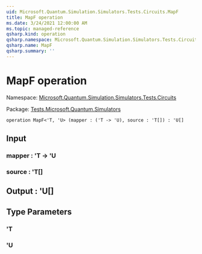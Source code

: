 ```yaml
---
uid: Microsoft.Quantum.Simulation.Simulators.Tests.Circuits.MapF
title: MapF operation
ms.date: 3/24/2021 12:00:00 AM
ms.topic: managed-reference
qsharp.kind: operation
qsharp.namespace: Microsoft.Quantum.Simulation.Simulators.Tests.Circuits
qsharp.name: MapF
qsharp.summary: ''
---
```


# MapF operation

Namespace: [Microsoft.Quantum.Simulation.Simulators.Tests.Circuits](xref:Microsoft.Quantum.Simulation.Simulators.Tests.Circuits)

Package: [Tests.Microsoft.Quantum.Simulators](https://nuget.org/packages/Tests.Microsoft.Quantum.Simulators)




```qsharp
operation MapF<'T, 'U> (mapper : ('T -> 'U), source : 'T[]) : 'U[]
```


## Input

### mapper : 'T -> 'U




### source : 'T[]





## Output : 'U[]



## Type Parameters

### 'T


### 'U

